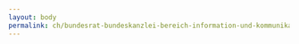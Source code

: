 ```yaml
---
layout: body
permalink: ch/bundesrat-bundeskanzlei-bereich-information-und-kommunikation-sektion-kommunikationsunterstuetzung/
---
```


